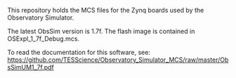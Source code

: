 This repository holds the MCS files for the Zynq boards used by the Observatory Simulator.

The latest ObsSim version is 1.7f.   The flash image is contained in OSExpl_1_7f_Debug.mcs.

To read the documentation for this software, see:
https://github.com/TESScience/Observatory_Simulator_MCS/raw/master/ObsSimUM1_7f.pdf
